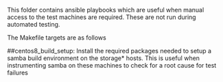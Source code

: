 This folder contains ansible playbooks which are useful when manual access to the test machines are required. These are not run during automated testing.

The Makefile targets are as follows

##centos8_build_setup:
Install the required packages needed to setup a samba build environment on the storage* hosts. This is useful when instrumenting samba on these machines to check for a root cause for test failures

